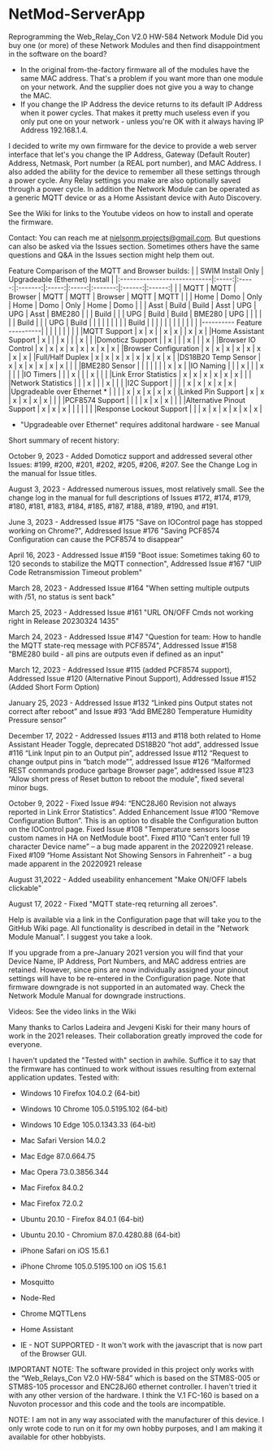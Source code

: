 # NetMod-ServerApp

Reprogramming the Web_Relay_Con V2.0 HW-584 Network Module
Did you buy one (or more) of these Network Modules and then find disappointment in the software on the board?
-	In the original from-the-factory firmware all of the modules have the same MAC address. That's a problem if you want more than one module on your network. And the supplier does not give you a way to change the MAC.
-	If you change the IP Address the device returns to its default IP Address when it power cycles. That makes it pretty much useless even if you only put one on your network - unless you're OK with it always having IP Address 192.168.1.4.

I decided to write my own firmware for the device to provide a web server interface that let's you change the IP Address, Gateway (Default Router) Address, Netmask, Port number (a REAL port number), and MAC Address. I also added the ability for the device to remember all these settings through a power cycle. Any Relay settings you make are also optionally saved through a power cycle. In addition the Network Module can be operated as a generic MQTT device or as a Home Assistant device with Auto Discovery.

See the Wiki for links to the Youtube videos on how to install and operate the firmware.

Contact: You can reach me at nielsonm.projects@gmail.com. But questions can also be asked via the Issues section. Sometimes others have the same questions and Q&A in the Issues section might help them out.

Feature Comparison of the MQTT and Browser builds:
|                             |    SWIM Install Only    |      Upgradeable (Ethernet) Install       |
|:----------------------------|:-----:|:-----:|:-------:|:-----:|:-----:|:-------:|:------:|:------:|
|                             | MQTT  | MQTT  | Browser | MQTT  | MQTT  | Browser |  MQTT  |  MQTT  |
|                             | Home  | Domo  |  Only   | Home  | Domo  |  Only   |  Home  |  Domo  |
|                             | Asst  | Build |  Build  | Asst  | UPG   |  UPG    |  Asst  | BME280 |
|                             | Build |       |         | UPG   | Build |  Build  | BME280 |  UPG   |
|                             |       |       |         | Build |       |         |  UPG   |  Build |
|                             |       |       |         |       |       |         |  Build |        |
|                             |       |       |         |       |       |         |        |        |
|---------- Feature ----------|       |       |         |       |       |         |        |        |
|MQTT Support                 |   x   |   x   |         |   x   |   x   |         |   x    |   x    |
|Home Assistant Support       |   x   |       |         |   x   |       |         |   x    |        |
|Domoticz Support             |       |   x   |         |       |   x   |         |        |   x    |
|Browser IO Control           |   x   |   x   |    x    |   x   |   x   |    x    |   x    |   x    |
|Browser Configuration        |   x   |   x   |    x    |   x   |   x   |    x    |   x    |   x    |
|Full/Half Duplex             |   x   |   x   |    x    |   x   |   x   |    x    |   x    |   x    |
|DS18B20 Temp Sensor          |   x   |   x   |    x    |   x   |   x   |    x    |        |        |
|BME280 Sensor                |       |       |         |       |       |         |   x    |   x    |
|IO Naming                    |       |       |    x    |       |       |    x    |        |        |
|IO Timers                    |       |       |    x    |       |       |    x    |        |        |
|Link Error Statistics        |   x   |   x   |    x    |   x   |   x   |    x    |        |        |
|Network Statistics           |       |       |    x    |       |       |    x    |        |        |
|I2C Support                  |       |       |         |   x   |   x   |    x    |   x    |   x    |
|Upgradeable over Ethernet  * |       |       |         |   x   |   x   |    x    |   x    |   x    |
|Linked Pin Support           |   x   |   x   |    x    |   x   |   x   |    x    |        |        |
|PCF8574 Support              |       |       |         |   x   |   x   |    x    |        |        |
|Alternative Pinout Support   |   x   |   x   |    x    |       |       |         |        |        |
|Response Lockout Support     |       |       |    x    |   x   |   x   |    x    |   x    |   x    |
* "Upgradeable over Ethernet" requires additonal hardware - see Manual

Short summary of recent history:

October 9, 2023 - Added Domoticz support and addressed several other Issues: #199, #200, #201, #202, #205, #206, #207. See the Change Log in the manual for Issue titles.

August 3, 2023 - Addressed numerous issues, most relatively small. See the change log in the manual for full descriptions of Issues #172, #174, #179, #180, #181, #183, #184, #185, #187, #188, #189, #190, and #191.

June 3, 2023 - Addressed Issue #175 "Save on IOControl page has stopped working on Chrome?", Addressed Issue #176 "Saving PCF8574 Configuration can cause the PCF8574 to disappear"

April 16, 2023 - Addressed Issue #159 "Boot issue: Sometimes taking 60 to 120 seconds to stabilize the MQTT connection", Addressed Issue #167 "UIP Code Retransmission Timeout problem"

March 28, 2023 - Addressed Issue #164 "When setting multiple outputs with /51, no status is sent back"

March 25, 2023 - Addressed Issue #161 "URL ON/OFF Cmds not working right in Release 20230324 1435"

March 24, 2023 - Addressed Issue #147 "Question for team: How to handle the MQTT state-req message with PCF8574", Addressed Issue #158 "BME280 build - all pins are outputs even if defined as an input"

March 12, 2023 - Addressed Issue #115 (added PCF8574 support), Addressed Issue #120 (Alternative Pinout Support), Addressed Issue #152 (Added Short Form Option)

January 25, 2023 - Addressed Issue #132 “Linked pins Output states not correct after reboot” and Issue #93 “Add BME280 Temperature Humidity Pressure sensor”

December 17, 2022 - Addressed Issues #113 and #118 both related to Home Assistant Header Toggle, deprecated DS18B20 "hot add", addressed Issue #116 “Link Input pin to an Output pin”, addressed Issue #112 “Request to change output pins in “batch mode””, addressed Issue #126 “Malformed REST commands produce garbage Browser page”, addressed Issue #123 “Allow short press of Reset button to reboot the module", fixed several minor bugs.

October 9, 2022 - Fixed Issue #94: “ENC28J60 Revision not always reported in Link Error Statistics”. Added Enhancement Issue #100 “Remove Configuration Button”. This is an option to disable the Configuration button on the IOControl page. Fixed Issue #108 "Temperature sensors loose custom names in HA on NetModule boot". Fixed #110 “Can’t enter full 19 character Device name” – a bug made apparent in the 20220921 release. Fixed #109 “Home Assistant Not Showing Sensors in Fahrenheit” -  a bug made apparent in the 20220921 release

August 31,2022 - Added useability enhancement "Make ON/OFF labels clickable"

August 17, 2022 - Fixed "MQTT state-req returning all zeroes".

Help is available via a link in the Configuration page that will take you to the GitHub Wiki page. All functionality is described in detail in the "Network Module Manual". I suggest you take a look.

If you upgrade from a pre-January 2021 version you will find that your Device Name, IP Address, Port Numbers, and MAC address entries are retained. However, since pins are now individually assigned your pinout settings will have to be re-entered in the Configuration page. Note that firmware downgrade is not supported in an automated way. Check the Network Module Manual for downgrade instructions.

Videos: See the video links in the Wiki

Many thanks to Carlos Ladeira and Jevgeni Kiski for their many hours of work in the 2021 releases. Their collaboration greatly improved the code for everyone.

I haven't updated the "Tested with" section in awhile. Suffice it to say that the firmware has continued to work without issues resulting from external application  updates.
Tested with:
- Windows 10 Firefox 104.0.2 (64-bit)
- Windows 10 Chrome 105.0.5195.102 (64-bit)
- Windows 10 Edge 105.0.1343.33 (64-bit)
- Mac Safari Version 14.0.2
- Mac Edge 87.0.664.75
- Mac Opera 73.0.3856.344
- Mac Firefox 84.0.2
- Mac Firefox 72.0.2
- Ubuntu 20.10 - Firefox 84.0.1 (64-bit)
- Ubuntu 20.10 - Chromium 87.0.4280.88 (64-bit)
- iPhone Safari on iOS 15.6.1
- iPhone Chrome 105.0.5195.100 on iOS 15.6.1
- Mosquitto
- Node-Red
- Chrome MQTTLens
- Home Assistant

- IE - NOT SUPPORTED - It won't work with the javascript that is now part of the Browser GUI.

IMPORTANT NOTE: The software provided in this project only works with the “Web_Relays_Con V2.0 HW-584” which is based on the STM8S-005 or STM8S-105 processor and ENC28J60 ethernet controller. I haven't tried it with any other version of the hardware. I think the V.1 FC-160 is based on a Nuvoton processor and this code and the tools are incompatible.

NOTE: I am not in any way associated with the manufacturer of this device. I only wrote code to run on it for my own hobby purposes, and I am making it available for other hobbyists.
